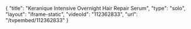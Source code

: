 {
    "title": "Keranique Intensive Overnight Hair Repair Serum",
    "type": "solo",
    "layout": "iframe-static",
    "videoId": "112362833",
    "url": "\/tvpembed\/112362833"
}